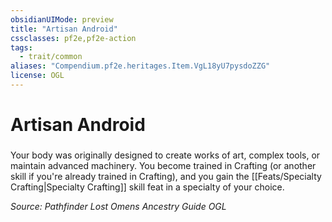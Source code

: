 ```yaml
---
obsidianUIMode: preview
title: "Artisan Android"
cssclasses: pf2e,pf2e-action
tags:
  - trait/common
aliases: "Compendium.pf2e.heritages.Item.VgL18yU7pysdoZZG"
license: OGL
---
```

# Artisan Android

### 






Your body was originally designed to create works of art, complex tools, or maintain advanced machinery. You become trained in Crafting (or another skill if you're already trained in Crafting), and you gain the [[Feats/Specialty Crafting|Specialty Crafting]] skill feat in a specialty of your choice.

*Source: Pathfinder Lost Omens Ancestry Guide*
*OGL*
